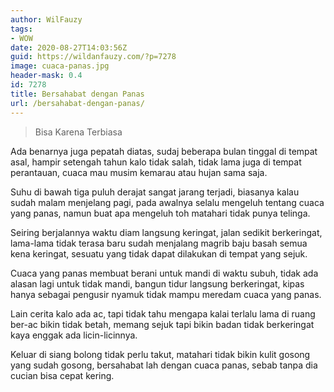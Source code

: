 ```yaml
---
author: WilFauzy
tags:
- WOW
date: 2020-08-27T14:03:56Z
guid: https://wildanfauzy.com/?p=7278
image: cuaca-panas.jpg
header-mask: 0.4
id: 7278
title: Bersahabat dengan Panas
url: /bersahabat-dengan-panas/
---
```


> Bisa Karena Terbiasa&nbsp;

Ada benarnya juga pepatah diatas, sudaj beberapa bulan tinggal di tempat asal, hampir setengah tahun kalo tidak salah, tidak lama juga di tempat perantauan, cuaca mau musim kemarau atau hujan sama saja.&nbsp;

Suhu di bawah tiga puluh derajat sangat jarang terjadi, biasanya kalau sudah malam menjelang pagi, pada awalnya selalu mengeluh tentang cuaca yang panas, namun buat apa mengeluh toh matahari tidak punya telinga.&nbsp;

Seiring berjalannya waktu diam langsung keringat, jalan sedikit berkeringat, lama-lama tidak terasa baru sudah menjalang magrib baju basah semua kena keringat, sesuatu yang tidak dapat dilakukan di tempat yang sejuk.&nbsp;

Cuaca yang panas membuat berani untuk mandi di waktu subuh, tidak ada alasan lagi untuk tidak mandi, bangun tidur langsung berkeringat, kipas hanya sebagai pengusir nyamuk tidak mampu meredam cuaca yang panas.&nbsp;

Lain cerita kalo ada ac, tapi tidak tahu mengapa kalai terlalu lama di ruang ber-ac bikin tidak betah, memang sejuk tapi bikin badan tidak berkeringat kaya enggak ada licin-licinnya.&nbsp;

Keluar di siang bolong tidak perlu takut, matahari tidak bikin kulit gosong yang sudah gosong, bersahabat lah dengan cuaca panas, sebab tanpa dia cucian bisa cepat kering.&nbsp;